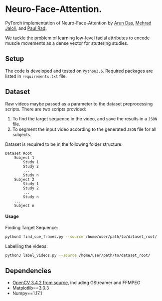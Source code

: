 # Neuro-Face-Attention.

PyTorch implementation of Neuro-Face-Attention by [Arun Das](https://github.com/arundasan91), [Mehrad Jaloli](https://github.com/mehradjaloli), and [Paul Rad](https://github.com/paulNrad).

We tackle the problem of learning low-level facial attributes to encode muscle movements as a dense vector for stuttering studies.

## Setup
The code is developed and tested on `Python3.6`. Required packages are listed in `requirements.txt` file.

## Dataset
Raw videos maybe passed as a parameter to the dataset preprocessing scripts. There are two scripts provided:

1. To find the target sequence in the video, and save the results in a `JSON` file.
2. To segment the input video according to the generated `JSON` file for all subjects.

Dataset is required to be in the following folder structure:
```
Dataset Root
    Subject 1
        Study 1
        Study 2
        ...
        Study n
    Subject 2
        Study 1
        Study 2
        ...
        Study n
    ...
    Subject n
```

#### Usage
Finding Target Sequence:
```bash
python3 find_cue_frames.py --source /home/user/path/to/dataset_root/
```

Labelling the videos:
```bash
python3 label_videos.py --source /home/user/path/to/dataset_root/
```

## Dependencies
- [OpenCV 3.4.2 from source](https://github.com/arundasan91/Server-and-Cloud-Essentials/blob/master/install_opencv.sh), including GStreamer and FFMPEG
- Matplotlib==3.0.3
- Numpy==1.17.1
